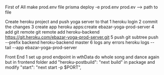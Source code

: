 First of All make prod.env file
prisma deploy -e prod.env prod.ev --> path to file

Create heroku project and push yoga server to that
1 heroku login 2 commit the changes 3 create app heroku apps:create ebazar-yoga-prod-server 4 add git remote git remote add heroku-backend https://git.heroku.com/ebazar-yoga-prod-server.git 5 push git subtree push --prefix backend heroku-backend master 6 logs any errors heroku logs --tail --app ebazar-yoga-prod-server

Front End
1 set up prod endpoint in wthData do whole song and dance again but in frontend folder add "heroku-postbuild": "next build" in package and modify "start": "next start -p $PORT",